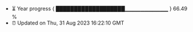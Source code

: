 - ⏳ Year progress { ███████████████████▁▁▁▁▁▁▁▁▁▁▁ } 66.49 %
- ⏰ Updated on Thu, 31 Aug 2023 16:22:10 GMT

